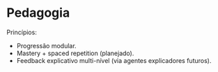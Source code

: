 # Pedagogia

Princípios:
- Progressão modular.
- Mastery + spaced repetition (planejado).
- Feedback explicativo multi-nível (via agentes explicadores futuros).